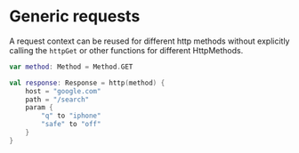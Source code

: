 # Generic requests

A request context can be reused for different http methods without explicitly calling the `httpGet` or other functions for different HttpMethods.

```kotlin
var method: Method = Method.GET

val response: Response = http(method) {
    host = "google.com"
    path = "/search"
    param {
        "q" to "iphone"
        "safe" to "off"
    }
}
```
